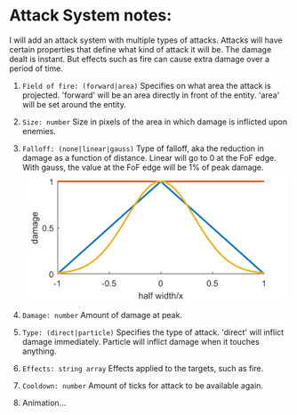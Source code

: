 # Attack System notes:
I will add an attack system with multiple types of attacks. Attacks will have certain properties that define what kind of attack it will be. The damage dealt is instant. But effects such as fire can cause extra damage over a period of time.

1. `Field of fire: (forward|area)`
Specifies on what area the attack is projected. 'forward' will be an area directly in front of the entity. 'area' will be set around the entity.

2. `Size: number`
Size in pixels of the area in which damage is inflicted upon enemies.

3. `Falloff: (none|linear|gauss)`
Type of falloff, aka the reduction in damage as a function of distance. Linear will go to 0 at the FoF edge. With gauss, the value at the FoF edge will be 1% of peak damage.
![Falloff Graphs](falloff.png)

4. `Damage: number`
Amount of damage at peak.

5. `Type: (direct|particle)`
Specifies the type of attack. 'direct' will inflict damage immediately. Particle will inflict damage when it touches anything.

6. `Effects: string array`
Effects applied to the targets, such as fire.

7. `Cooldown: number`
Amount of ticks for attack to be available again.

8. Animation...
